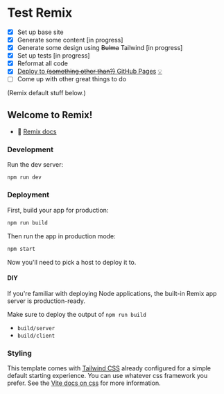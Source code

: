 # Test Remix

* [x] Set up base site
* [x] Generate some content [in progress]
* [x] Generate some design using ~~Bulma~~ Tailwind [in progress]
* [x] Set up tests [in progress]
* [x] Reformat all code
* [x] [Deploy to ~~(something other than?)~~ GitHub Pages](https://j9t.github.io/test-remix/) [💡](https://www.youtube.com/watch?v=EO_-KwSslWQ)
* [ ] Come up with other great things to do

(Remix default stuff below.)

## Welcome to Remix!

- 📖 [Remix docs](https://remix.run/docs)

### Development

Run the dev server:

```shellscript
npm run dev
```

### Deployment

First, build your app for production:

```sh
npm run build
```

Then run the app in production mode:

```sh
npm start
```

Now you'll need to pick a host to deploy it to.

#### DIY

If you're familiar with deploying Node applications, the built-in Remix app server is production-ready.

Make sure to deploy the output of `npm run build`

- `build/server`
- `build/client`

### Styling

This template comes with [Tailwind CSS](https://tailwindcss.com/) already configured for a simple default starting experience. You can use whatever css framework you prefer. See the [Vite docs on css](https://vitejs.dev/guide/features.html#css) for more information.